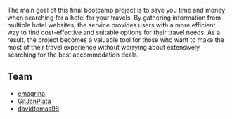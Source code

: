 
The main goal of this final bootcamp project is to save you time and money when searching for a hotel for your travels. By gathering information from multiple hotel websites, the service provides users with a more efficient way to find cost-effective and suitable options for their travel needs. As a result, the project becomes a valuable tool for those who want to make the most of their travel experience without worrying about extensively searching for the best accommodation deals.

## Team
- [emagrina](https://github.com/emagrina)
- [GitJanPlata](https://github.com/GitJanPlata)
- [davidtomas98](https://github.com/davidtomas98)
